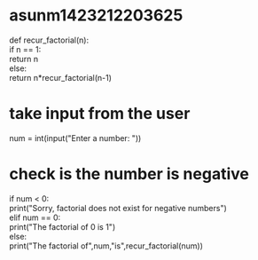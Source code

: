# asunm1423212203625
def recur_factorial(n):  
   if n == 1:  
       return n  
   else:  
       return n*recur_factorial(n-1)  
# take input from the user  
num = int(input("Enter a number: "))  
# check is the number is negative  
if num < 0:  
   print("Sorry, factorial does not exist for negative numbers")  
elif num == 0:  
   print("The factorial of 0 is 1")  
else:  
   print("The factorial of",num,"is",recur_factorial(num))
